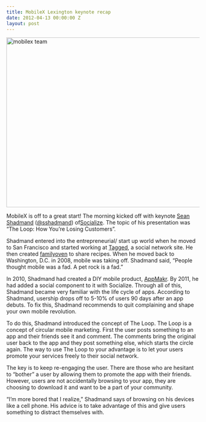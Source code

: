 ```yaml
---
title: MobileX Lexington keynote recap
date: 2012-04-13 00:00:00 Z
layout: post
---
```

 
<p><img alt="mobilex team" height="443" src="http://awesomeinc.org/images/mobileX/590x443xmobilex_team.jpg.pagespeed.ic.khBB5bBe1B.jpg" width="590"/></p>
<p>MobileX is off to a great start! The morning kicked off with keynote <a href="http://www.seanshadmand.com/" target="_blank">Sean Shadmand</a> (<a href="http://twitter.com/#!/sshadmand" target="_blank">@sshadmand</a>) of<a href="http://www.getsocialize.com/" target="_blank">Socialize</a>. The topic of his presentation was &ldquo;The Loop: How You&rsquo;re Losing Customers&rdquo;.</p>
<p>Shadmand entered into the entrepreneurial/ start up world when he moved to San Francisco and started working at <a href="http://www.tagged.com/" target="_blank">Tagged</a>, a social network site. He then created <a href="http://www.familyoven.com/" target="_blank">familyoven</a> to share recipes. When he moved back to Washington, D.C. in 2008, mobile was taking off. Shadmand said, &ldquo;People thought mobile was a fad. A pet rock is a fad.&rdquo;</p>
<p>In 2010, Shadmand had created a DIY mobile product, <a href="http://www.appmakr.com/" target="_blank">AppMakr</a>. By 2011, he had added a social component to it with Socialize. Through all of this, Shadmand became very familiar with the life cycle of apps. According to Shadmand, usership drops off to 5-10% of users 90 days after an app debuts. To fix this, Shadmand recommends to quit complaining and shape your own mobile revolution.</p>
<p>To do this, Shadmand introduced the concept of The Loop. The Loop is a concept of circular mobile marketing. First the user posts something to an app and their friends see it and comment. The comments bring the original user back to the app and they post something else, which starts the circle again. The way to use The Loop to your advantage is to let your users promote your services freely to their social network.</p>
<p>The key is to keep re-engaging the user. There are those who are hesitant to &ldquo;bother&rdquo; a user by allowing them to promote the app with their friends. However, users are not accidentally browsing to your app, they are choosing to download it and want to be a part of your community.</p>
<p>&ldquo;I&rsquo;m more bored that I realize,&rdquo; Shadmand says of browsing on his devices like a cell phone. His advice is to take advantage of this and give users something to distract themselves with.</p>
